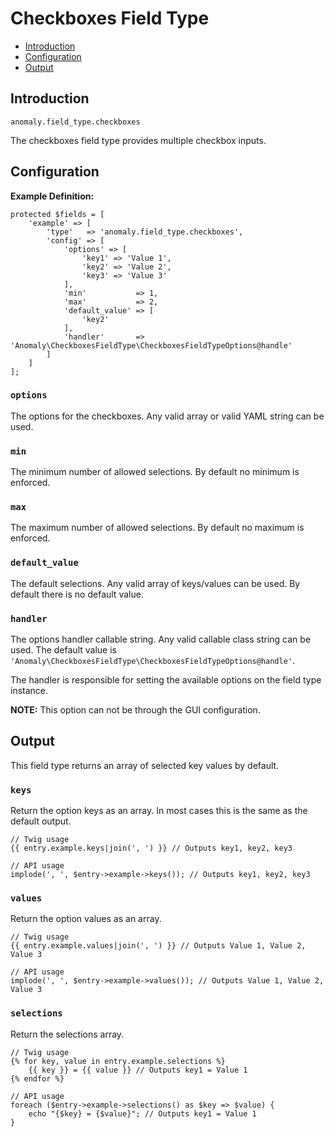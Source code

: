# Checkboxes Field Type

- [Introduction](#introduction)
- [Configuration](#configuration)
- [Output](#output)


<a name="introduction"></a>
## Introduction

`anomaly.field_type.checkboxes`

The checkboxes field type provides multiple checkbox inputs.


<a name="configuration"></a>
## Configuration

**Example Definition:**

    protected $fields = [
        'example' => [
            'type'   => 'anomaly.field_type.checkboxes',
            'config' => [
                'options' => [
                    'key1' => 'Value 1',
                    'key2' => 'Value 2',
                    'key3' => 'Value 3'
                ],
                'min'           => 1,
                'max'           => 2,
                'default_value' => [
                    'key2'
                ],
                'handler'       => 'Anomaly\CheckboxesFieldType\CheckboxesFieldTypeOptions@handle'
            ]
        ]
    ];

### `options`

The options for the checkboxes. Any valid array or valid YAML string can be used.

### `min`

The minimum number of allowed selections. By default no minimum is enforced.

### `max`

The maximum number of allowed selections. By default no maximum is enforced.

### `default_value`

The default selections. Any valid array of keys/values can be used. By default there is no default value.

### `handler`

The options handler callable string. Any valid callable class string can be used. The default value is `'Anomaly\CheckboxesFieldType\CheckboxesFieldTypeOptions@handle'`.

The handler is responsible for setting the available options on the field type instance.

**NOTE:** This option can not be through the GUI configuration. 


<a name="output"></a>
## Output

This field type returns an array of selected key values by default.

### `keys`

Return the option keys as an array. In most cases this is the same as the default output.

    // Twig usage
    {{ entry.example.keys|join(', ') }} // Outputs key1, key2, key3
    
    // API usage
    implode(', ', $entry->example->keys()); // Outputs key1, key2, key3

### `values`

Return the option values as an array.

    // Twig usage
    {{ entry.example.values|join(', ') }} // Outputs Value 1, Value 2, Value 3
    
    // API usage
    implode(', ', $entry->example->values()); // Outputs Value 1, Value 2, Value 3

### `selections`

Return the selections array.

    // Twig usage
    {% for key, value in entry.example.selections %}
    	{{ key }} = {{ value }} // Outputs key1 = Value 1
    {% endfor %}
    
    // API usage
    foreach ($entry->example->selections() as $key => $value) {
    	echo "{$key} = {$value}"; // Outputs key1 = Value 1
    }
